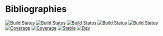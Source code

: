 # Bibliographies

[![Build Status](https://github.com/MineralsCloud/Bibliographies.jl/workflows/CI/badge.svg)](https://github.com/MineralsCloud/Bibliographies.jl/actions)
[![Build Status](https://travis-ci.com/MineralsCloud/Bibliographies.jl.svg?branch=master)](https://travis-ci.com/MineralsCloud/Bibliographies.jl)
[![Build Status](https://ci.appveyor.com/api/projects/status/github/singularitti/Bibliographies.jl?svg=true)](https://ci.appveyor.com/project/singularitti/Bibliographies-jl)
[![Build Status](https://cloud.drone.io/api/badges/MineralsCloud/Bibliographies.jl/status.svg)](https://cloud.drone.io/MineralsCloud/Bibliographies.jl)
[![Build Status](https://api.cirrus-ci.com/github/MineralsCloud/Bibliographies.jl.svg)](https://cirrus-ci.com/github/MineralsCloud/Bibliographies.jl)
[![Coverage](https://codecov.io/gh/MineralsCloud/Bibliographies.jl/branch/master/graph/badge.svg)](https://codecov.io/gh/MineralsCloud/Bibliographies.jl)
[![Coverage](https://coveralls.io/repos/github/MineralsCloud/Bibliographies.jl/badge.svg?branch=master)](https://coveralls.io/github/MineralsCloud/Bibliographies.jl?branch=master)
[![Stable](https://img.shields.io/badge/docs-stable-blue.svg)](https://MineralsCloud.github.io/Bibliographies.jl/stable)
[![Dev](https://img.shields.io/badge/docs-dev-blue.svg)](https://MineralsCloud.github.io/Bibliographies.jl/dev)
